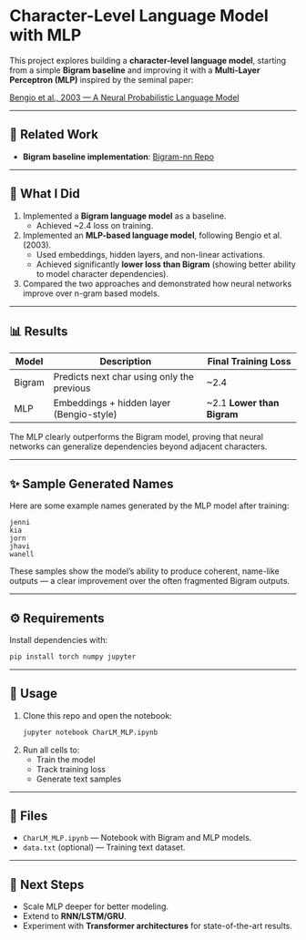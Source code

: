 # Character-Level Language Model with MLP

This project explores building a **character-level language model**, starting from a simple **Bigram baseline** and improving it with a **Multi-Layer Perceptron (MLP)** inspired by the seminal paper:

[Bengio et al., 2003 — A Neural Probabilistic Language Model](https://www.jmlr.org/papers/volume3/bengio03a/bengio03a.pdf)

---

## 🔗 Related Work
- **Bigram baseline implementation**: [Bigram-nn Repo](https://github.com/harsha-chichu/Bigram-nn)

---

## 📌 What I Did
1. Implemented a **Bigram language model** as a baseline.  
   - Achieved ~2.4 loss on training.  
2. Implemented an **MLP-based language model**, following Bengio et al. (2003).  
   - Used embeddings, hidden layers, and non-linear activations.  
   - Achieved significantly **lower loss than Bigram** (showing better ability to model character dependencies).  
3. Compared the two approaches and demonstrated how neural networks improve over n-gram based models.  

---

## 📊 Results

| Model   | Description                                | Final Training Loss |
|---------|--------------------------------------------|----------------------|
| Bigram  | Predicts next char using only the previous | ~2.4                |
| MLP     | Embeddings + hidden layer (Bengio-style)   | ~2.1 **Lower than Bigram** |

The MLP clearly outperforms the Bigram model, proving that neural networks can generalize dependencies beyond adjacent characters.

---

## ✨ Sample Generated Names
Here are some example names generated by the MLP model after training:

```
jenni
kia
jorn
jhavi
wanell
```

These samples show the model’s ability to produce coherent, name-like outputs — a clear improvement over the often fragmented Bigram outputs.

---

## ⚙️ Requirements
Install dependencies with:
```bash
pip install torch numpy jupyter
```

---

## 🚀 Usage
1. Clone this repo and open the notebook:
   ```bash
   jupyter notebook CharLM_MLP.ipynb
   ```
2. Run all cells to:
   - Train the model  
   - Track training loss  
   - Generate text samples  

---

## 📂 Files
- `CharLM_MLP.ipynb` — Notebook with Bigram and MLP models.  
- `data.txt` (optional) — Training text dataset.  

---

## 🔮 Next Steps
- Scale MLP deeper for better modeling.  
- Extend to **RNN/LSTM/GRU**.  
- Experiment with **Transformer architectures** for state-of-the-art results.  
